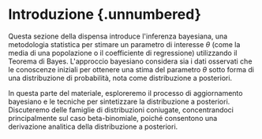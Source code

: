 # Introduzione {.unnumbered}

Questa sezione della dispensa introduce l'inferenza bayesiana, una metodologia statistica per stimare un parametro di interesse $\theta$ (come la media di una popolazione o il coefficiente di regressione) utilizzando il Teorema di Bayes. L'approccio bayesiano considera sia i dati osservati che le conoscenze iniziali per ottenere una stima del parametro $\theta$ sotto forma di una distribuzione di probabilità, nota come distribuzione a posteriori.

In questa parte del materiale, esploreremo il processo di aggiornamento bayesiano e le tecniche per sintetizzare la distribuzione a posteriori. Discuteremo delle famiglie di distribuzioni coniugate, concentrandoci principalmente sul caso beta-binomiale, poiché consentono una derivazione analitica della distribuzione a posteriori. 
